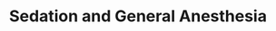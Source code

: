 ---
templateKey: specialties-page
language: en
title: Sedation and General Anesthesia
redirects: /especialidades/sedation-and-general-anesthesia/
hero:
  display: true
  type: default
  image: /img/hero-prosthodontics.jpg
  parallax: false
  title: >
    <span class="bebas" style="font-family:Bebas Neue Bold;color:white;font-weight:lighter">Sedation and General Anesthesia</span>
  indicator: false
  halfSize: true
quote:
  title: ''
  body: >
    Es siempre el resultado de la búsqueda de la excelencia profesional y de un esfuerzo inteligente por el mejoramiento continuo. La capacitación permanente en nuevas tendencias y filosofías terapéuticas, la honestidad, el uso eficiente de los recursos y el trato cordial a las personas generan los mayores niveles de satisfacción en todos nuestros pacientes.
  author: María José Tirado
  footer:
    position: Coordinación Clínica
    clinic: DENTAL VIP, Especialidades Odontológicas s.c.
lightQuote:
  color: '#fff'
  display: true
  img:
    ld: /img/quotes-phillosophy.jpg
    pt: /img/quotes-phillosophy-portrait.jpg
  content: EL RESPETO A LA VIDA Y A LA INTEGRIDAD DE LA PERSONA HUMANA, EL FOMENTO Y LA PRESERVACIÓN DE LA SALUD, COMO COMPONENTE DEL DESARROLLO Y BIENESTAR SOCIAL Y SU PROYECCIÓN EFECTIVA A LA COMUNIDAD, CONSTITUYEN EN TODAS LAS CIRCUNSTANCIAS EL DEBER PRIMORDIAL DEL ODONTÓLOGO. "
procedures:
  display: true
  title: Give your Health the Value It Deserves!
  procedures:
    - title: Facilities
      to: /en/the-clinic/facilities/
      img: /img/procedures-facilities.jpg
    - title: Technology
      to: /en/the-clinic/technology/
      img: /img/procedures-technology.jpg
    - title: Professional Staff
      to:  /en/professional-staff/
      img: /img/procedures-professionals.png
---